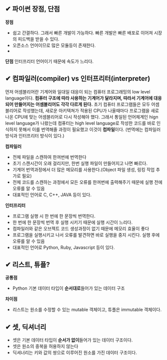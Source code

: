 ## ✔ 파이썬 장점, 단점

**장점**
- 쉽고 간결하다. 그래서 빠른 개발이 가능하다. 빠른 개발은 빠른 배포로 이어져 시장의 피드백을 받을 수 있다.
- 오픈소스 언어이므로 많은 모듈등이 존재한다.
- 
**단점**
인터프리터 언어이기 때문에 속도가 느리다.

## ✔ 컴파일러(compiler) vs 인터프리터(interpreter)
먼저 어셈블리어란 기계어와 일대일 대응이 되는 컴퓨터 프로그래밍의 low level language이다.
**컴퓨터 구조에 따라 사용하는 기계어가 달라지며, 따라서 기계어에 대응되어 만들어지는 어셈블리어도 각각 다르게 된다.**
초기 컴퓨터 프로그램들은 모두 어셈블리어로 작성했는데, 새로운 아키텍쳐가 적용된 CPU가 나올때마다 프로그램을 새로 나온 CPU에
맞는 어셈블리어로 다시 작성해야 했다. 그래서 통일된 언어체계인 hign level language가 나왔는데 컴퓨터는 high level language로
작성한 코드를 바로 인식하지 못해서 이를 번역해줄 과정이 필요했고 이것이 **컴파일**이다. (번역에는 컴파일러 방식과 인터프리터 방식이 있다.)

**컴파일러**
- 전체 파일을 스캔하여 한꺼번에 번역한다
- 초기 스캔시간이 오래 걸리지만, 한번 실행 파일이 만들어지고 나면 빠르다.
- 기계어 번역과정에서 더 많은 메모리를 사용한다.(Object 파일 생성, 링킹 작업 추가로 필요)
- 전체 코드를 스캔하는 과정에서 모든 오류를 한꺼번에 출력해주기 때문에 실행 전에 오류를 알 수 있음
- 대표적인 언어로 C, C++, JAVA 등이 있다.  

**인터프리터**
- 프로그램 실행 시 한 번에 한 문장씩 번역한다.
- 한 번에 한 문장씩 번역 후 실행 시키기 때문에 실행 시간이 느리다.
- 컴파일러와 같은 오브젝트 코드 생성과정이 없기 때문에 메모리 효율이 좋다
- 프로그램을 실행시키고 나서 오류를 발견하면 바로 실행을 중지 시킨다. 실행 후에 오류를 알 수 있음
- 대표적인 언어로 Python, Ruby, Javascript 등이 있다.


## ✔ 리스트, 튜플?

**공통점**
- Python 기본 데이터 타입이 **순서대로**들어가 있는 데이터 구조 

**차이점**
- 리스트는 원소를 수정할 수 있는 mutable 객체이고, 튜플은 immutable 객체이다.


## ✔ 셋, 딕셔너리
- 셋은 기본 데이터 타입이 **순서가 없이**들어가 있는 데이터 구조이다.
- 셋은 원소의 중복을 허용하지 않는다
- 딕셔너리는 키와 값의 쌍으로 이루어진 원소를 가진 데이터 구조이다.

